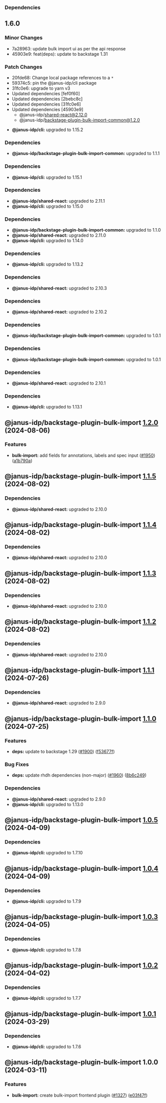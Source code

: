 ### Dependencies

## 1.6.0

### Minor Changes

- 7a28963: update bulk import ui as per the api response
- 45903e9: feat(deps): update to backstage 1.31

### Patch Changes

- 20fde68: Change local package references to a `*`
- 59374c5: pin the @janus-idp/cli package
- 31fc0e6: upgrade to yarn v3
- Updated dependencies [fef0f60]
- Updated dependencies [2bebc8c]
- Updated dependencies [31fc0e6]
- Updated dependencies [45903e9]
  - @janus-idp/shared-react@2.12.0
  - @janus-idp/backstage-plugin-bulk-import-common@1.2.0

* **@janus-idp/cli:** upgraded to 1.15.2

### Dependencies

- **@janus-idp/backstage-plugin-bulk-import-common:** upgraded to 1.1.1

### Dependencies

- **@janus-idp/cli:** upgraded to 1.15.1

### Dependencies

- **@janus-idp/shared-react:** upgraded to 2.11.1
- **@janus-idp/cli:** upgraded to 1.15.0

### Dependencies

- **@janus-idp/backstage-plugin-bulk-import-common:** upgraded to 1.1.0
- **@janus-idp/shared-react:** upgraded to 2.11.0
- **@janus-idp/cli:** upgraded to 1.14.0

### Dependencies

- **@janus-idp/cli:** upgraded to 1.13.2

### Dependencies

- **@janus-idp/shared-react:** upgraded to 2.10.3

### Dependencies

- **@janus-idp/shared-react:** upgraded to 2.10.2

### Dependencies

- **@janus-idp/backstage-plugin-bulk-import-common:** upgraded to 1.0.1

### Dependencies

- **@janus-idp/backstage-plugin-bulk-import-common:** upgraded to 1.0.1

### Dependencies

- **@janus-idp/shared-react:** upgraded to 2.10.1

### Dependencies

- **@janus-idp/cli:** upgraded to 1.13.1

## @janus-idp/backstage-plugin-bulk-import [1.2.0](https://github.com/janus-idp/backstage-plugins/compare/@janus-idp/backstage-plugin-bulk-import@1.1.5...@janus-idp/backstage-plugin-bulk-import@1.2.0) (2024-08-06)

### Features

- **bulk-import:** add fields for annotations, labels and spec input ([#1950](https://github.com/janus-idp/backstage-plugins/issues/1950)) ([a1b790a](https://github.com/janus-idp/backstage-plugins/commit/a1b790a021a355046fc9c592812fc15f7cbda1fb))

## @janus-idp/backstage-plugin-bulk-import [1.1.5](https://github.com/janus-idp/backstage-plugins/compare/@janus-idp/backstage-plugin-bulk-import@1.1.4...@janus-idp/backstage-plugin-bulk-import@1.1.5) (2024-08-02)

### Dependencies

- **@janus-idp/shared-react:** upgraded to 2.10.0

## @janus-idp/backstage-plugin-bulk-import [1.1.4](https://github.com/janus-idp/backstage-plugins/compare/@janus-idp/backstage-plugin-bulk-import@1.1.3...@janus-idp/backstage-plugin-bulk-import@1.1.4) (2024-08-02)

### Dependencies

- **@janus-idp/shared-react:** upgraded to 2.10.0

## @janus-idp/backstage-plugin-bulk-import [1.1.3](https://github.com/janus-idp/backstage-plugins/compare/@janus-idp/backstage-plugin-bulk-import@1.1.2...@janus-idp/backstage-plugin-bulk-import@1.1.3) (2024-08-02)

### Dependencies

- **@janus-idp/shared-react:** upgraded to 2.10.0

## @janus-idp/backstage-plugin-bulk-import [1.1.2](https://github.com/janus-idp/backstage-plugins/compare/@janus-idp/backstage-plugin-bulk-import@1.1.1...@janus-idp/backstage-plugin-bulk-import@1.1.2) (2024-08-02)

### Dependencies

- **@janus-idp/shared-react:** upgraded to 2.10.0

## @janus-idp/backstage-plugin-bulk-import [1.1.1](https://github.com/janus-idp/backstage-plugins/compare/@janus-idp/backstage-plugin-bulk-import@1.1.0...@janus-idp/backstage-plugin-bulk-import@1.1.1) (2024-07-26)

### Dependencies

- **@janus-idp/shared-react:** upgraded to 2.9.0

## @janus-idp/backstage-plugin-bulk-import [1.1.0](https://github.com/janus-idp/backstage-plugins/compare/@janus-idp/backstage-plugin-bulk-import@1.0.6...@janus-idp/backstage-plugin-bulk-import@1.1.0) (2024-07-25)

### Features

- **deps:** update to backstage 1.29 ([#1900](https://github.com/janus-idp/backstage-plugins/issues/1900)) ([f53677f](https://github.com/janus-idp/backstage-plugins/commit/f53677fb02d6df43a9de98c43a9f101a6db76802))

### Bug Fixes

- **deps:** update rhdh dependencies (non-major) ([#1960](https://github.com/janus-idp/backstage-plugins/issues/1960)) ([8b6c249](https://github.com/janus-idp/backstage-plugins/commit/8b6c249f1d2e8097cac0260785c26496a5be1a06))

### Dependencies

- **@janus-idp/shared-react:** upgraded to 2.9.0
- **@janus-idp/cli:** upgraded to 1.13.0

## @janus-idp/backstage-plugin-bulk-import [1.0.5](https://github.com/janus-idp/backstage-plugins/compare/@janus-idp/backstage-plugin-bulk-import@1.0.4...@janus-idp/backstage-plugin-bulk-import@1.0.5) (2024-04-09)

### Dependencies

- **@janus-idp/cli:** upgraded to 1.7.10

## @janus-idp/backstage-plugin-bulk-import [1.0.4](https://github.com/janus-idp/backstage-plugins/compare/@janus-idp/backstage-plugin-bulk-import@1.0.3...@janus-idp/backstage-plugin-bulk-import@1.0.4) (2024-04-09)

### Dependencies

- **@janus-idp/cli:** upgraded to 1.7.9

## @janus-idp/backstage-plugin-bulk-import [1.0.3](https://github.com/janus-idp/backstage-plugins/compare/@janus-idp/backstage-plugin-bulk-import@1.0.2...@janus-idp/backstage-plugin-bulk-import@1.0.3) (2024-04-05)

### Dependencies

- **@janus-idp/cli:** upgraded to 1.7.8

## @janus-idp/backstage-plugin-bulk-import [1.0.2](https://github.com/janus-idp/backstage-plugins/compare/@janus-idp/backstage-plugin-bulk-import@1.0.1...@janus-idp/backstage-plugin-bulk-import@1.0.2) (2024-04-02)

### Dependencies

- **@janus-idp/cli:** upgraded to 1.7.7

## @janus-idp/backstage-plugin-bulk-import [1.0.1](https://github.com/janus-idp/backstage-plugins/compare/@janus-idp/backstage-plugin-bulk-import@1.0.0...@janus-idp/backstage-plugin-bulk-import@1.0.1) (2024-03-29)

### Dependencies

- **@janus-idp/cli:** upgraded to 1.7.6

## @janus-idp/backstage-plugin-bulk-import 1.0.0 (2024-03-11)

### Features

- **bulk-import:** create bulk-import frontend plugin ([#1327](https://github.com/janus-idp/backstage-plugins/issues/1327)) ([e03f47f](https://github.com/janus-idp/backstage-plugins/commit/e03f47f1f770823ee79a97a2fa79cec144394b17))

